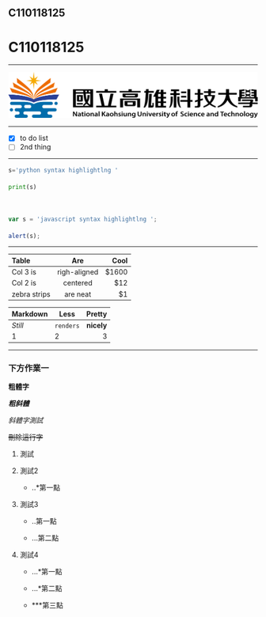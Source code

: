## C110118125

# C110118125
----
![NKUST](nkust.png)

----
- [x] to do list
- [ ] 2nd thing

----
```python
s='python syntax highlightlng '

print(s)
```

```js


var s = 'javascript syntax highlightlng ';

alert(s);
```
----


| Table | Are | Cool |
|:-------|:-----:|-------:
|Col 3 is|righ-aligned|$1600|
|Col 2 is|centered|$12|
|zebra strips|are neat|$1|

| Markdown |Less | Pretty |
|:-------|------|-------:|
|*Still*|`renders`|**nicely**|
|1|2|3|


----
### 下方作業一

**粗體字**

***粗斜體***

*斜體字測試*

~~刪除這行字~~

1. 測試
2. 測試2

   * ..*第一點

3. 測試3

   * ..第一點

   * ...第二點

4. 測試4

   * ...*第一點

   * ...*第二點

   * ***第三點


  
 

  
 

  



